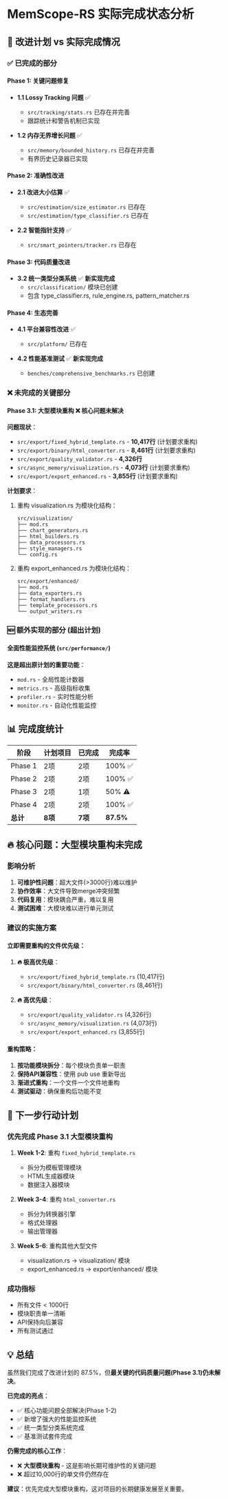 # MemScope-RS 实际完成状态分析

## 🎯 改进计划 vs 实际完成情况

### ✅ 已完成的部分

#### Phase 1: 关键问题修复
- **1.1 Lossy Tracking 问题** ✅ 
  - `src/tracking/stats.rs` 已存在并完善
  - 跟踪统计和警告机制已实现

- **1.2 内存无界增长问题** ✅ 
  - `src/memory/bounded_history.rs` 已存在并完善
  - 有界历史记录器已实现

#### Phase 2: 准确性改进  
- **2.1 改进大小估算** ✅
  - `src/estimation/size_estimator.rs` 已存在
  - `src/estimation/type_classifier.rs` 已存在

- **2.2 智能指针支持** ✅
  - `src/smart_pointers/tracker.rs` 已存在

#### Phase 3: 代码质量改进
- **3.2 统一类型分类系统** ✅ **新实现完成**
  - `src/classification/` 模块已创建
  - 包含 type_classifier.rs, rule_engine.rs, pattern_matcher.rs

#### Phase 4: 生态完善
- **4.1 平台兼容性改进** ✅ 
  - `src/platform/` 已存在
  
- **4.2 性能基准测试** ✅ **新实现完成**
  - `benches/comprehensive_benchmarks.rs` 已创建

### ❌ 未完成的关键部分

#### Phase 3.1: 大型模块重构 ❌ **核心问题未解决**

**问题现状**：
- `src/export/fixed_hybrid_template.rs` - **10,417行** (计划要求重构)
- `src/export/binary/html_converter.rs` - **8,461行** (计划要求重构)  
- `src/export/quality_validator.rs` - **4,326行**
- `src/async_memory/visualization.rs` - **4,073行** (计划要求重构)
- `src/export/export_enhanced.rs` - **3,855行** (计划要求重构)

**计划要求**：
1. 重构 visualization.rs 为模块化结构：
   ```
   src/visualization/
   ├── mod.rs              
   ├── chart_generators.rs 
   ├── html_builders.rs    
   ├── data_processors.rs  
   ├── style_managers.rs   
   └── config.rs          
   ```

2. 重构 export_enhanced.rs 为模块化结构：
   ```
   src/export/enhanced/
   ├── mod.rs              
   ├── data_exporters.rs   
   ├── format_handlers.rs  
   ├── template_processors.rs 
   └── output_writers.rs   
   ```

### 🆕 额外实现的部分 (超出计划)

#### 全面性能监控系统 (`src/performance/`) 
**这是超出原计划的重要功能**：
- `mod.rs` - 全局性能计数器
- `metrics.rs` - 高级指标收集  
- `profiler.rs` - 实时性能分析
- `monitor.rs` - 自动化性能监控

## 📊 完成度统计

| 阶段 | 计划项目 | 已完成 | 完成率 |
|------|----------|--------|--------|
| Phase 1 | 2项 | 2项 | 100% ✅ |
| Phase 2 | 2项 | 2项 | 100% ✅ |
| Phase 3 | 2项 | 1项 | 50% ⚠️ |
| Phase 4 | 2项 | 2项 | 100% ✅ |
| **总计** | **8项** | **7项** | **87.5%** |

## 🔥 核心问题：大型模块重构未完成

### 影响分析
1. **可维护性问题**：超大文件(>3000行)难以维护
2. **协作效率**：大文件导致merge冲突频繁
3. **代码复用**：模块耦合严重，难以复用
4. **测试困难**：大模块难以进行单元测试

### 建议的实施方案

#### 立即需要重构的文件优先级：

1. **🔥 极高优先级**：
   - `src/export/fixed_hybrid_template.rs` (10,417行)
   - `src/export/binary/html_converter.rs` (8,461行)

2. **🔥 高优先级**：
   - `src/export/quality_validator.rs` (4,326行)
   - `src/async_memory/visualization.rs` (4,073行) 
   - `src/export/export_enhanced.rs` (3,855行)

#### 重构策略：
1. **按功能模块拆分**：每个模块负责单一职责
2. **保持API兼容性**：使用 pub use 重新导出
3. **渐进式重构**：一个文件一个文件地重构
4. **测试驱动**：确保重构后功能不变

## 🎯 下一步行动计划

### 优先完成 Phase 3.1 大型模块重构

1. **Week 1-2**: 重构 `fixed_hybrid_template.rs`
   - 拆分为模板管理模块
   - HTML生成器模块
   - 数据注入器模块

2. **Week 3-4**: 重构 `html_converter.rs` 
   - 拆分为转换器引擎
   - 格式处理器
   - 输出管理器

3. **Week 5-6**: 重构其他大型文件
   - visualization.rs → visualization/ 模块
   - export_enhanced.rs → export/enhanced/ 模块

### 成功指标
- 所有文件 < 1000行
- 模块职责单一清晰
- API保持向后兼容
- 所有测试通过

## 💡 总结

虽然我们完成了改进计划的 87.5%，但**最关键的代码质量问题(Phase 3.1)仍未解决**。

**已完成的亮点**：
- ✅ 核心功能问题全部解决(Phase 1-2)
- ✅ 新增了强大的性能监控系统
- ✅ 统一类型分类系统完成
- ✅ 基准测试套件完成

**仍需完成的核心工作**：
- ❌ **大型模块重构** - 这是影响长期可维护性的关键问题
- ❌ 超过10,000行的单文件仍然存在

**建议**：优先完成大型模块重构，这对项目的长期健康发展至关重要。